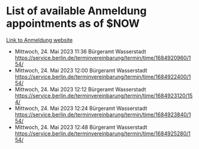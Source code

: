 # List of available Anmeldung appointments as of $NOW
[Link to Anmeldung website](https://service.berlin.de/terminvereinbarung/termin/tag.php?termin=1&anliegen[]=120686&dienstleisterlist=122210,122217,327316,122219,327312,122227,327314,122231,327346,122243,327348,122254,122252,329742,122260,329745,122262,329748,122271,327278,122273,327274,122277,327276,330436,122280,327294,122282,327290,122284,327292,122291,327270,122285,327266,122286,327264,122296,327268,150230,329760,122297,327286,122294,327284,122312,329763,122314,329775,122304,327330,122311,327334,122309,327332,317869,122281,327352,122279,329772,122283,122276,327324,122274,327326,122267,329766,122246,327318,122251,327320,122257,327322,122208,327298,122226,327300&herkunft=http%3A%2F%2Fservice.berlin.de%2Fdienstleistung%2F120686%2F)
- Mittwoch, 24. Mai 2023 11:36 Bürgeramt Wasserstadt https://service.berlin.de/terminvereinbarung/termin/time/1684920960/154/
- Mittwoch, 24. Mai 2023 12:00 Bürgeramt Wasserstadt https://service.berlin.de/terminvereinbarung/termin/time/1684922400/154/
- Mittwoch, 24. Mai 2023 12:12 Bürgeramt Wasserstadt https://service.berlin.de/terminvereinbarung/termin/time/1684923120/154/
- Mittwoch, 24. Mai 2023 12:24 Bürgeramt Wasserstadt https://service.berlin.de/terminvereinbarung/termin/time/1684923840/154/
- Mittwoch, 24. Mai 2023 12:48 Bürgeramt Wasserstadt https://service.berlin.de/terminvereinbarung/termin/time/1684925280/154/
